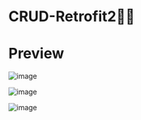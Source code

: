 # CRUD-Retrofit2🦉🦚

<h1>Preview</h1>

![image](https://user-images.githubusercontent.com/79959818/185772945-29be17a4-599a-48e4-be76-114579288166.png)

![image](https://user-images.githubusercontent.com/79959818/185772958-4fb9efe2-8b6a-4b61-a20f-b20b7af476f5.png)

![image](https://user-images.githubusercontent.com/79959818/185772950-6d1b17ac-1068-4f82-8ec2-cd17b6fe78b7.png)




